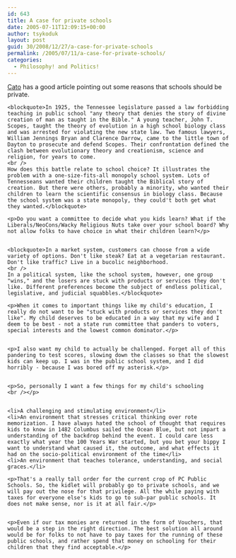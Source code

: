 ```yaml
---
id: 643
title: A case for private schools
date: 2005-07-11T12:09:15+00:00
author: tsykoduk
layout: post
guid: 30/2008/12/27/a-case-for-private-schools
permalink: /2005/07/11/a-case-for-private-schools/
categories:
  - Philosophy! and Politics!
---
```

<p><a href="http://www.cato.org/pub_display.php?pub_id=3981">Cato</a> has a good article pointing out some reasons that schools should be private.</p>


	<blockquote>In 1925, the Tennessee legislature passed a law forbidding teaching in public school "any theory that denies the story of divine creation of man as taught in the Bible." A young teacher, John T. Scopes, taught the theory of evolution in a high school biology class and was arrested for violating the new state law. Two famous lawyers, William Jennings Bryan and Clarence Darrow, came to the little town of Dayton to prosecute and defend Scopes. Their confrontation defined the clash between evolutionary theory and creationism, science and religion, for years to come.
	<br />
	How does this battle relate to school choice? It illustrates the problem with a one-size-fits-all monopoly school system. Lots of Tennesseans wanted their children taught the Biblical story of creation. But there were others, probably a minority, who wanted their children to learn the scientific consensus in biology class. Because the school system was a state monopoly, they could't both get what they wanted.</blockquote>

	<p>Do you want a committee to decide what you kids learn? What if the Liberals/NeoCons/Wacky Religious Nuts take over your school board? Why not allow folks to have choice in what their children learn?</p>


	<blockquote>In a market system, customers can choose from a wide variety of options. Don't like steak? Eat at a vegetarian restaurant. Don't like traffic? Live in a bucolic neighborhood.
	<br />
	In a political system, like the school system, however, one group "wins," and the losers are stuck with products or services they don't like. Different preferences become the subject of endless political, legislative, and judicial squabbles.</blockquote>

	<p>When it comes to important things like my child's education, I really do not want to be "stuck with products or services they don't like". My child deserves to be educated in a way that my wife and I deem to be best - not a state run committee that panders to voters, special interests and the lowest common dominator.</p>


	<p>I also want my child to actually be challenged. Forget all of this pandering to test scores, slowing down the classes so that the slowest kids can keep up. I was in the public school system, and I did horribly - because I was bored off my asterisk.</p>


	<p>So, personally I want a few things for my child's schooling
	<br /></p>


	<li>A challenging and stimulating environment</li>
	<li>An environment that stresses critical thinking over rote memorization. I have always hated the school of thought that requires kids to know in 1482 Columbus sailed the Ocean Blue, but not impart a understanding of the backdrop behind the event. I could care less exactly what year the 100 Years War started, but you bet your bippy I want to understand what caused it, the outcome, and what effects it had on the socio-political environment of the time</li>
	<li>An environment that teaches tolerance, understanding, and social graces.</li>

	<p>That's a really tall order for the current crop of PC Public Schools. So, the kidlet will probably go to private schools, and we will pay out the nose for that privilege. All the while paying with taxes for everyone else's kids to go to sub-par public schools. It does not make sense, nor is it at all fair.</p>


	<p>Even if our tax monies are returned in the form of Vouchers, that would be a step in the right direction. The best solution all around would be for folks to not have to pay taxes for the running of these public schools, and rather spend that money on schooling for their children that they find acceptable.</p>